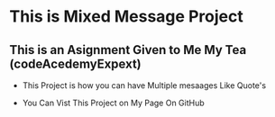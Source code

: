 # This is Mixed Message Project

## This is an Asignment Given to Me My Tea (codeAcedemyExpext)

* This Project is how you can have Multiple mesaages Like Quote's

* You Can Vist This Project on My Page On GitHub 
